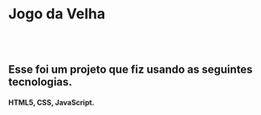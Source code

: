 <h1>Jogo da Velha </h1>
<br>
<br> 
<h2>Esse foi um projeto que fiz usando as seguintes tecnologias.</h2>
<h4>HTML5, CSS, JavaScript.</h4>

